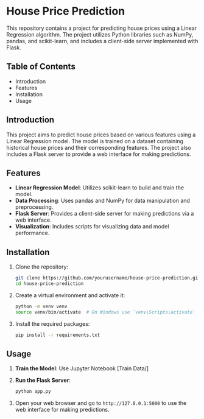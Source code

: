 # House Price Prediction

This repository contains a project for predicting house prices using a Linear Regression algorithm. The project utilizes Python libraries such as NumPy, pandas, and scikit-learn, and includes a client-side server implemented with Flask.

## Table of Contents

- Introduction
- Features
- Installation
- Usage

## Introduction

This project aims to predict house prices based on various features using a Linear Regression model. The model is trained on a dataset containing historical house prices and their corresponding features. The project also includes a Flask server to provide a web interface for making predictions.

## Features

- **Linear Regression Model**: Utilizes scikit-learn to build and train the model.
- **Data Processing**: Uses pandas and NumPy for data manipulation and preprocessing.
- **Flask Server**: Provides a client-side server for making predictions via a web interface.
- **Visualization**: Includes scripts for visualizing data and model performance.

## Installation

1. Clone the repository:
    ```bash
    git clone https://github.com/yourusername/house-price-prediction.git
    cd house-price-prediction
    ```

2. Create a virtual environment and activate it:
    ```bash
    python -m venv venv
    source venv/bin/activate  # On Windows use `venv\Scripts\activate`
    ```

3. Install the required packages:
    ```bash
    pip install -r requirements.txt
    ```

## Usage

1. **Train the Model**:
    Use Jupyter Notebook [Train Data/]

2. **Run the Flask Server**:
    ```bash
    python app.py
    ```

3. Open your web browser and go to `http://127.0.0.1:5000` to use the web interface for making predictions.


